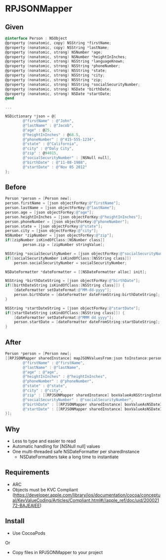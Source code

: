 RPJSONMapper
============

Given
-----

```Objective-C
@interface Person : NSObject
@property (nonatomic, copy) NSString *firstName;
@property (nonatomic, copy) NSString *lastName;
@property (nonatomic, strong) NSNumber *age;
@property (nonatomic, strong) NSNumber *heightInInches;
@property (nonatomic, strong) NSString *languageKnown;
@property (nonatomic, strong) NSString *phoneNumber;
@property (nonatomic, strong) NSString *state;
@property (nonatomic, strong) NSString *city;
@property (nonatomic, strong) NSString *zip;
@property (nonatomic, strong) NSString *socialSecurityNumber;
@property (nonatomic, strong) NSDate *birthDate;
@property (nonatomic, strong) NSDate *startDate;
@end

...

NSDictionary *json = @{
        @"firstName" : @"John",
        @"lastName" : @"Jacob",
        @"age" : @25,
        @"heightInInches" : @68.5,
        @"phoneNumber" : @"415-555-1234",
        @"state" : @"California",
        @"city" : @"Daly City",
        @"zip" : @94015,
        @"socialSecurityNumber" : [NSNull null],
        @"birthDate" : @"11-08-1988",
        @"startDate" : @"Nov 05 2012"
};
```

Before
------
```Objective-C
Person *person = [Person new];
person.firstName = [json objectForKey:@"firstName"];
person.lastName = [json objectForKey:@"lastName"];
person.age = [json objectForKey:@"age"];
person.heightInInches = [json objectForKey:@"heightInInches"];
person.phoneNumber = [json objectForKey:@"phoneNumber"];
person.state = [json objectForKey:@"state"];
person.city = [json objectForKey:@"city"];
NSNumber *zipNumber = [json objectForKey:@"zip"];
if([zipNumber isKindOfClass:[NSNumber class]]
        person.zip = [zipNumber stringValue];

NSString *socialSecurityNumber = [json objectForKey:@"socialSecurityNumber"];
if([socialSecurityNumber isKindOfClass:[NSString class]])
    person.socialSecurityNumber = socialSecurityNumber;

NSDateFormatter *dateFormatter = [[NSDateFormatter alloc] init];

NSString *birthDateString = [json objectForKey:@"birthDate"];
if([birthDateString isKindOfClass:[NSString class]]) {
    [dateFormatter setDateFormat:@"MM-dd-yyyy"];
    person.birthDate = [dateFormatter dateFromString:birthDateString];
}

NSString *startDateString = [json objectForKey:@"startDate"];
if([startDateString isKindOfClass:[NSString class]]) {
    [dateFormatter setDateFormat:@"MMM dd yyyy"];
    person.startDate = [dateFormatter dateFromString:startDateString];
}
```

After
-----
```Objective-C
Person *person = [Person new];
[[RPJSONMapper sharedInstance] mapJSONValuesFrom:json toInstance:person usingMapping:@{
        @"firstName" : @"firstName",
        @"lastName" : @"lastName",
        @"age" : @"age",
        @"heightInInches" : @"heightInInches",
        @"phoneNumber" : @"phoneNumber",
        @"state" : @"state",
        @"city" : @"city",
        @"zip" : [[RPJSONMapper sharedInstance] boxValueAsNSStringIntoPropertyWithName:@"zip"],
        @"socialSecurityNumber" : @"socialSecurityNumber",
        @"birthDate" : [[RPJSONMapper sharedInstance] boxValueAsNSDateIntoPropertyWithName:@"birthDate" usingDateFormat:@"MM-dd-yyyy"],
        @"startDate" : [[RPJSONMapper sharedInstance] boxValueAsNSDateIntoPropertyWithName:@"startDate" usingDateFormat:@"MMM dd yyyy"]
}];

```

Why
---
* Less to type and easier to read
* Automatic handling for [NSNull null] values
* One multi-threaded safe NSDateFormatter per sharedInstance
  * NSDateFormatters take a long time to instantiate

Requirements
------------
* ARC
* Objects must be KVC Compliant (https://developer.apple.com/library/ios/documentation/cocoa/conceptual/KeyValueCoding/Articles/Compliant.html#//apple_ref/doc/uid/20002172-BAJEAIEE)

Install
-------
* Use CocoaPods

Or

* Copy files in RPJSONMapper to your project
